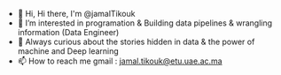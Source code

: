 - 👋 Hi,  Hi there, I'm @jamalTikouk
- 👀 I’m interested in programation & Building data pipelines & wrangling information (Data Engineer)
- 🌱  Always curious about the stories hidden in data & the power of machine and Deep learning
- 📫 How to reach me
gmail : jamal.tikouk@etu.uae.ac.ma

